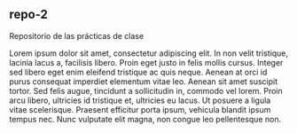 ## repo-2
Repositorio de las prácticas de clase

Lorem ipsum dolor sit amet, consectetur adipiscing elit. In non velit tristique, lacinia lacus a, facilisis libero. Proin eget justo in felis mollis cursus. Integer sed libero eget enim eleifend tristique ac quis neque. Aenean at orci id purus consequat imperdiet elementum vitae leo. Aenean sit amet suscipit tortor. Sed felis augue, tincidunt a sollicitudin in, commodo vel lorem. Proin arcu libero, ultricies id tristique et, ultricies eu lacus. Ut posuere a ligula vitae scelerisque. Praesent efficitur porta ipsum, vehicula blandit ipsum tempus nec. Nunc vulputate elit magna, non congue leo pellentesque non.
